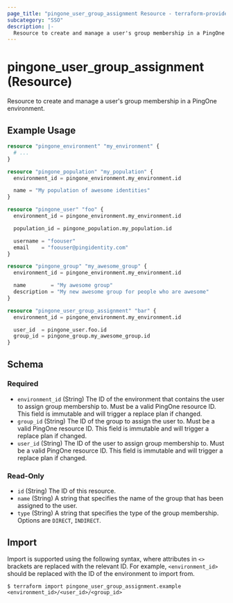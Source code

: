```yaml
---
page_title: "pingone_user_group_assignment Resource - terraform-provider-pingone"
subcategory: "SSO"
description: |-
  Resource to create and manage a user's group membership in a PingOne environment.
---
```


# pingone_user_group_assignment (Resource)

Resource to create and manage a user's group membership in a PingOne environment.

## Example Usage

```terraform
resource "pingone_environment" "my_environment" {
  # ...
}

resource "pingone_population" "my_population" {
  environment_id = pingone_environment.my_environment.id

  name = "My population of awesome identities"
}

resource "pingone_user" "foo" {
  environment_id = pingone_environment.my_environment.id

  population_id = pingone_population.my_population.id

  username = "foouser"
  email    = "foouser@pingidentity.com"
}

resource "pingone_group" "my_awesome_group" {
  environment_id = pingone_environment.my_environment.id

  name        = "My awesome group"
  description = "My new awesome group for people who are awesome"
}

resource "pingone_user_group_assignment" "bar" {
  environment_id = pingone_environment.my_environment.id

  user_id  = pingone_user.foo.id
  group_id = pingone_group.my_awesome_group.id
}
```

<!-- schema generated by tfplugindocs -->
## Schema

### Required

- `environment_id` (String) The ID of the environment that contains the user to assign group membership to.  Must be a valid PingOne resource ID.  This field is immutable and will trigger a replace plan if changed.
- `group_id` (String) The ID of the group to assign the user to.  Must be a valid PingOne resource ID.  This field is immutable and will trigger a replace plan if changed.
- `user_id` (String) The ID of the user to assign group membership to.  Must be a valid PingOne resource ID.  This field is immutable and will trigger a replace plan if changed.

### Read-Only

- `id` (String) The ID of this resource.
- `name` (String) A string that specifies the name of the group that has been assigned to the user.
- `type` (String) A string that specifies the type of the group membership.  Options are `DIRECT`, `INDIRECT`.

## Import

Import is supported using the following syntax, where attributes in `<>` brackets are replaced with the relevant ID.  For example, `<environment_id>` should be replaced with the ID of the environment to import from.

```shell
$ terraform import pingone_user_group_assignment.example <environment_id>/<user_id>/<group_id>
```
